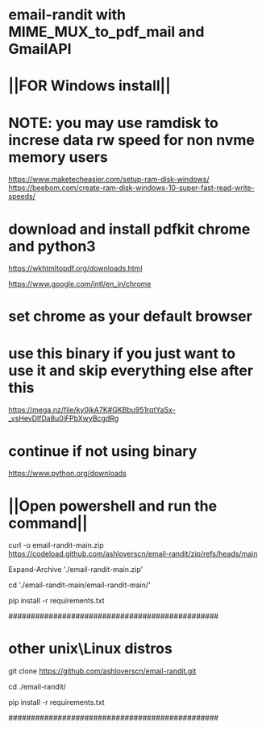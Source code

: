 # email-randit with MIME_MUX_to_pdf_mail and GmailAPI

# ||FOR Windows install||

# NOTE: you may use ramdisk to increse data rw speed for non nvme memory users
https://www.maketecheasier.com/setup-ram-disk-windows/
https://beebom.com/create-ram-disk-windows-10-super-fast-read-write-speeds/

# download and install pdfkit chrome and python3

https://wkhtmltopdf.org/downloads.html

https://www.google.com/intl/en_in/chrome

# set chrome as your default browser

# use this binary if you just want to use it and skip everything else after this 

https://mega.nz/file/ky0jkA7K#GKBbu951rqtYaSx-_vsHevDlfDa8u0iFPbXwyBcgdRg

# continue if not using binary 

https://www.python.org/downloads

# ||Open powershell and run the command||

curl -o email-randit-main.zip https://codeload.github.com/ashloverscn/email-randit/zip/refs/heads/main

Expand-Archive './email-randit-main.zip'

cd './email-randit-main/email-randit-main/'

pip install -r requirements.txt

###############################################
# other unix\Linux distros

git clone https://github.com/ashloverscn/email-randit.git

cd ./email-randit/

pip install -r requirements.txt

###############################################
